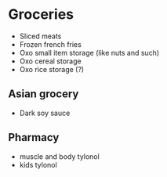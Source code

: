 # Groceries

- Sliced meats
- Frozen french fries
- Oxo small item storage (like nuts and such)
- Oxo cereal storage
- Oxo rice storage (?)

## Asian grocery

- Dark soy sauce

## Pharmacy

- muscle and body tylonol
- kids tylonol
